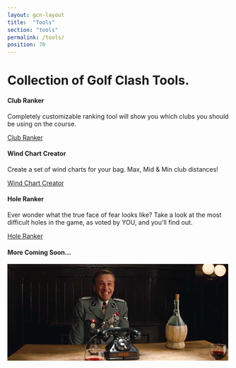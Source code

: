 ```yaml
---
layout: gcn-layout
title:  "Tools"
section: "tools"
permalink: /tools/
position: 70
---
```


<div class="row">

  <h1 class="gcn-page-header">Collection of Golf Clash Tools.</h1>

  <div class="col-md-4 col-md-offset-2 col-xs-8 col-xs-offset-2 text-center col-flex" data-mh="tool-card">
    <div class="site-feature-card text-center">
      <h4>Club Ranker</h4>
      <p class="feature-description text-small text-semi-muted">
        Completely customizable ranking tool will show you which clubs you should be using on the course.
      </p>
      <a href="/tools/clubranker/" class="btn btn-primary feature-link" role="button">Club Ranker</a>
    </div>
  </div>

  <div class="col-md-4 col-md-offset-0 col-xs-8 col-xs-offset-2 text-center col-flex hidden" data-mh="tool-card">
    <div class="site-feature-card text-center">
      <h4>Wind Chart Creator</h4>
      <p class="feature-description text-small text-semi-muted">
        Create a set of wind charts for your bag. Max, Mid & Min club distances!
      </p>
      <a href="/tools/windchartcreator/" class="btn btn-primary feature-link" role="button">Wind Chart Creator</a>
    </div>
  </div>

  <div class="col-md-4 col-md-offset-0 col-xs-8 col-xs-offset-2 text-center col-flex" data-mh="tool-card">
    <div class="site-feature-card text-center">
      <h4>Hole Ranker</h4>
      <p class="feature-description text-small text-semi-muted">
        Ever wonder what the true face of fear looks like? Take a look at the most difficult holes in the game,
        as voted by YOU, and you'll find out.
      </p>
      <a href="/tools/holeranker/" class="btn btn-primary feature-link" role="button">Hole Ranker</a>
    </div>
  </div>

</div>

<div class="row">

  <div class="col-md-4 col-md-offset-4 col-xs-8 col-xs-offset-2 text-center">
    <h4 class="center-block text-center text-semi-muted">More Coming Soon...</h4>
    <img class="img-responsive img-center img-thumbnail" src="/img/ComingSoon.gif">
  </div>

</div>
